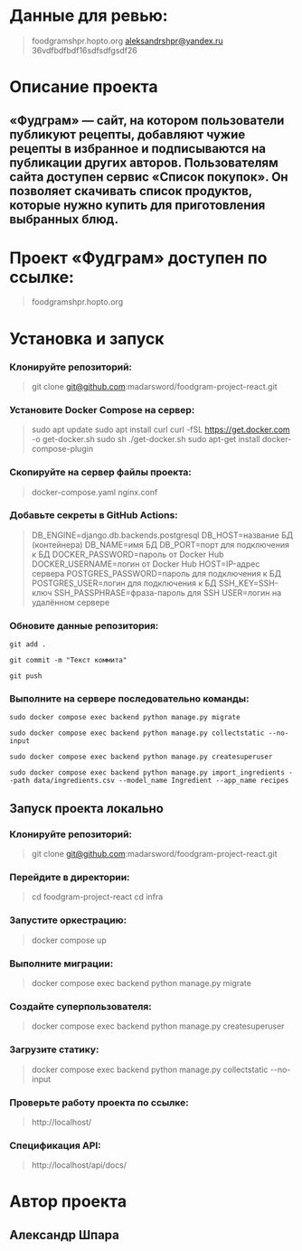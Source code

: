 # Данные для ревью:
> foodgramshpr.hopto.org
> aleksandrshpr@yandex.ru
> 36vdfbdfbdf16sdfsdfgsdf26

# Описание проекта
## «Фудграм» — сайт, на котором пользователи публикуют рецепты, добавляют чужие рецепты в избранное и подписываются на публикации других авторов. Пользователям сайта доступен сервис «Список покупок». Он позволяет скачивать список продуктов, которые нужно купить для приготовления выбранных блюд.

# Проект «Фудграм» доступен по ссылке:
> foodgramshpr.hopto.org

# Установка и запуск
### Клонируйте репозиторий:
> git clone git@github.com:madarsword/foodgram-project-react.git

### Установите Docker Compose на сервер:
> sudo apt update
> sudo apt install curl
> curl -fSL https://get.docker.com -o get-docker.sh
> sudo sh ./get-docker.sh
> sudo apt-get install docker-compose-plugin

### Скопируйте на сервер файлы проекта:
> docker-compose.yaml
> nginx.conf

### Добавьте секреты в GitHub Actions:
> DB_ENGINE=django.db.backends.postgresql
> DB_HOST=название БД (контейнера) 
> DB_NAME=имя БД
> DB_PORT=порт для подключения к БД
> DOCKER_PASSWORD=пароль от Docker Hub
> DOCKER_USERNAME=логин от Docker Hub
> HOST=IP-адрес сервера
> POSTGRES_PASSWORD=пароль для подключения к БД
> POSTGRES_USER=логин для подключения к БД
> SSH_KEY=SSH-ключ
> SSH_PASSPHRASE=фраза-пароль для SSH
> USER=логин на удалённом сервере

### Обновите данные репозитория:
```
git add .
```
```
git commit -m "Текст коммита"
```
```
git push
```

### Выполните на сервере последовательно команды:
```
sudo docker compose exec backend python manage.py migrate
```
```
sudo docker compose exec backend python manage.py collectstatic --no-input
```
```
sudo docker compose exec backend python manage.py createsuperuser
```
```
sudo docker compose exec backend python manage.py import_ingredients --path data/ingredients.csv --model_name Ingredient --app_name recipes
```

## Запуск проекта локально
### Клонируйте репозиторий:
> git clone git@github.com:madarsword/foodgram-project-react.git

### Перейдите в директории:
> cd foodgram-project-react
> cd infra

### Запустите оркестрацию:
> docker compose up

### Выполните миграции:
> docker compose exec backend python manage.py migrate

### Создайте суперпользователя:
> docker compose exec backend python manage.py createsuperuser

### Загрузите статику:
> docker compose exec backend python manage.py collectstatic --no-input 

### Проверьте работу проекта по ссылке:
> http://localhost/

### Спецификация API:
> http://localhost/api/docs/

# Автор проекта
## Александр Шпара

